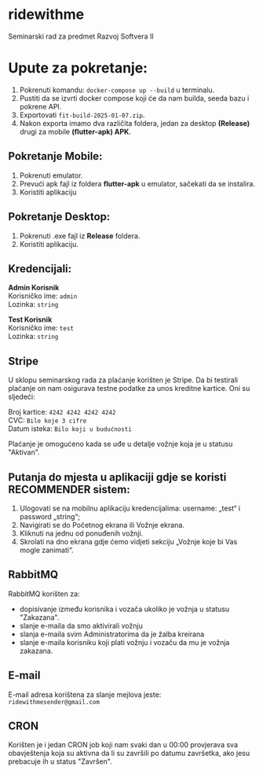 # **ridewithme**
Seminarski rad za predmet Razvoj Softvera II 

# Upute za pokretanje:
1. Pokrenuti komandu: ```docker-compose up --build``` u terminalu.
2. Pustiti da se izvrti docker compose koji će da nam builda, seeda bazu i pokrene API.
3. Exportovati ```fit-build-2025-01-07.zip```.
4. Nakon exporta imamo dva različita foldera, jedan za desktop **(Release)** drugi za mobile  **(flutter-apk) APK**.

## Pokretanje Mobile:
1. Pokrenuti emulator.
2. Prevući apk fajl iz foldera **flutter-apk** u emulator, sačekati da se instalira.
3. Koristiti aplikaciju

## Pokretanje Desktop:
1. Pokrenuti .exe fajl iz  **Release** foldera.
2. Koristiti aplikaciju.

## Kredencijali:
**Admin Korisnik**\
  Korisničko ime: ```admin```\
  Lozinka: ```string```

**Test Korisnik**\
  Korisničko ime: ```test```\
  Lozinka: ```string```

## Stripe
U sklopu seminarskog rada za plaćanje korišten je Stripe. Da bi testirali plaćanje on nam osigurava testne podatke za unos kreditne kartice. Oni su sljedeći:

Broj kartice: ```4242 4242 4242 4242```\
CVC: ```Bilo koje 3 cifre```\
Datum isteka: ```Bilo koji u budućnosti```

Plaćanje je omogućeno kada se uđe u detalje vožnje koja je u statusu "Aktivan".

## Putanja do mjesta u aplikaciji gdje se koristi RECOMMENDER sistem:
1.	Ulogovati se na mobilnu aplikaciju kredencijalima: username: „test“ i password „string“;
2.	Navigirati se do Početnog ekrana ili Vožnje ekrana.
3.	Kliknuti na jednu od ponuđenih vožnji.
4.	Skrolati na dno ekrana gdje ćemo vidjeti sekciju „Vožnje koje bi Vas mogle zanimati“. 



## RabbitMQ
RabbitMQ korišten za:
- dopisivanje između korisnika i vozača ukoliko je vožnja u statusu "Zakazana".
- slanje e-maila da smo aktivirali vožnju
- slanja e-maila svim Administratorima da je žalba kreirana
- slanje e-maila korisniku koji plati vožnju i vozaču da mu je vožnja zakazana.

## E-mail 
E-mail adresa korištena za slanje mejlova jeste:\
```ridewithmesender@gmail.com```

## CRON
Korišten je i jedan CRON job koji nam svaki dan u 00:00 provjerava sva obavještenja koja su aktivna da li su završili po datumu završetka, ako jesu prebacuje ih u status "Završen".

